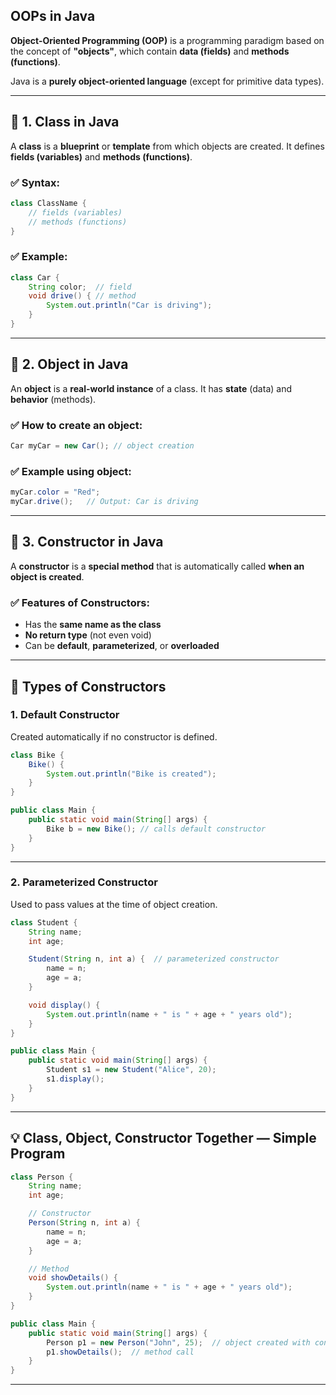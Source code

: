 

##  OOPs in Java

**Object-Oriented Programming (OOP)** is a programming paradigm based on the concept of **"objects"**, which contain **data (fields)** and **methods (functions)**.

Java is a **purely object-oriented language** (except for primitive data types).

---



## 📘 1. **Class** in Java

A **class** is a **blueprint** or **template** from which objects are created. It defines **fields (variables)** and **methods (functions)**.

### ✅ Syntax:

```java
class ClassName {
    // fields (variables)
    // methods (functions)
}
```

### ✅ Example:

```java
class Car {
    String color;  // field
    void drive() { // method
        System.out.println("Car is driving");
    }
}
```

---

## 🚗 2. **Object** in Java

An **object** is a **real-world instance** of a class. It has **state** (data) and **behavior** (methods).

### ✅ How to create an object:

```java
Car myCar = new Car(); // object creation
```

### ✅ Example using object:

```java
myCar.color = "Red";
myCar.drive();   // Output: Car is driving
```

---

## 🧱 3. **Constructor** in Java

A **constructor** is a **special method** that is automatically called **when an object is created**.

### ✅ Features of Constructors:

* Has the **same name as the class**
* **No return type** (not even void)
* Can be **default**, **parameterized**, or **overloaded**

---

## 🔹 Types of Constructors

### 1. **Default Constructor**

Created automatically if no constructor is defined.

```java
class Bike {
    Bike() {
        System.out.println("Bike is created");
    }
}

public class Main {
    public static void main(String[] args) {
        Bike b = new Bike(); // calls default constructor
    }
}
```

---

### 2. **Parameterized Constructor**

Used to pass values at the time of object creation.

```java
class Student {
    String name;
    int age;

    Student(String n, int a) {  // parameterized constructor
        name = n;
        age = a;
    }

    void display() {
        System.out.println(name + " is " + age + " years old");
    }
}

public class Main {
    public static void main(String[] args) {
        Student s1 = new Student("Alice", 20);
        s1.display();
    }
}
```

---


## 💡 Class, Object, Constructor Together — Simple Program

```java
class Person {
    String name;
    int age;

    // Constructor
    Person(String n, int a) {
        name = n;
        age = a;
    }

    // Method
    void showDetails() {
        System.out.println(name + " is " + age + " years old");
    }
}

public class Main {
    public static void main(String[] args) {
        Person p1 = new Person("John", 25);  // object created with constructor
        p1.showDetails();  // method call
    }
}
```

---

